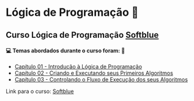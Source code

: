 # Lógica de Programação :pencil:

## Curso Lógica de Programação [Softblue](https://www.softblue.com.br/)

#### :computer: Temas abordados durante o curso foram: :rocket:

- [Capítulo 01 - Introdução à Lógica de Programação](https://github.com/romulovieira777/Logica_de_programacao_Softblue/tree/main/Cap%C3%ADtulo%2001%20-%20Introdu%C3%A7%C3%A3o%20%C3%A0%20L%C3%B3gica%20de%20Programa%C3%A7%C3%A3o)
- [Capítulo 02 - Criando e Executando seus Primeiros Algoritmos](https://github.com/romulovieira777/Logica_de_programacao_Softblue/tree/main/Cap%C3%ADtulo%2002%20-%20Criando%20e%20Executando%20seus%20Primeiros%20Algoritmos)
- [Capítulo 03 - Controlando o Fluxo de Execução dos seus Algoritmos](https://github.com/romulovieira777/Logica_de_programacao_Softblue/tree/main/Cap%C3%ADtulo%2003%20-%20Controlando%20o%20Fluxo%20de%20Execu%C3%A7%C3%A3o%20dos%20seus%20Algoritmos)

Link para o curso: [Softblue](https://www.softblue.com.br/)

